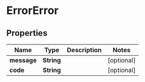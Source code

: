 

# ErrorError

## Properties

Name | Type | Description | Notes
------------ | ------------- | ------------- | -------------
**message** | **String** |  |  [optional]
**code** | **String** |  |  [optional]



